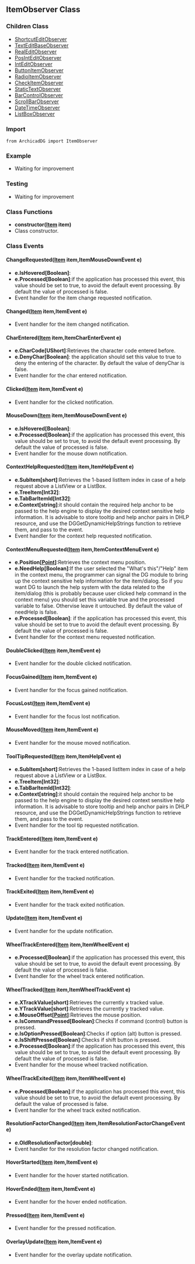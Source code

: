 ## ItemObserver Class

### Children Class
* [ShortcutEditObserver](../m_edit_control/ShortcutEdit_Observer.md)
* [TextEditBaseObserver](../m_edit_control/TextEditBase_Observer.md)
* [RealEditObserver](../m_edit_control/RealEdit_Observer.md)
* [PosIntEditObserver](../m_edit_control/PosIntEdit_Observer.md)
* [IntEditObserver](../m_edit_control/IntEdit_Observer.md)
* [ButtonItemObserver](../m_button/ButtonItem_Observer.md)
* [RadioItemObserver](../m_radio_item/RadioItem_Observer.md)
* [CheckItemObserver](../m_check_item/CheckItem_Observer.md)
* [StaticTextObserver](../m_static_item/StaticText_Observer.md)
* [BarControlObserver](../m_bar_control/BarControl_Observer.md)
* [ScrollBarObserver](../m_bar_control/ScrollBar_Observer.md)
* [DateTimeObserver](../m_date_time/DateTime_Observer.md)
* [ListBoxObserver](../m_list_box/ListBox_Observer.md)

### Import
```
from ArchicadDG import ItemObserver
``` 

### Example
* Waiting for improvement

### Testing
* Waiting for improvement

### Class Functions

* **constructor([Item](Item.md) item)**
* Class constructor.

### Class Events

#### ChangeRequested([Item](Item.md) item,ItemMouseDownEvent e)
* **e.IsHovered[Boolean]**:
* **e.Processed[Boolean]**:if the application has processed this event, this value should be set to true, to avoid the default event processing. By default the value of processed is false.
* Event handler for the item change requested notification.

#### Changed([Item](Item.md) item,ItemEvent e)
* Event handler for the item changed notification.

#### CharEntered([Item](Item.md) item,ItemCharEnterEvent e)
* **e.CharCode[UShort]**:Retrieves the character code entered before.
* **e.DenyChar[Boolean]**: the application should set this value to true to deny the entering of the character. By default the value of denyChar is false.
* Event handler for the char entered notification.

#### Clicked([Item](Item.md) item,ItemEvent e)
* Event handler for the clicked notification.

#### MouseDown([Item](Item.md) item,ItemMouseDownEvent e)
* **e.IsHovered[Boolean]**:
* **e.Processed[Boolean]**:if the application has processed this event, this value should be set to true, to avoid the default event processing. By default the value of processed is false.
* Event handler for the mouse down notification.

#### ContextHelpRequested([Item](Item.md) item,ItemHelpEvent e)
* **e.SubItem[short]**:Retrieves the 1-based listItem index in case of a help request above a ListView or a ListBox.
* **e.TreeItem[Int32]**:
* **e.TabBarItemId[Int32]**:
* **e.Context[string]**:it should contain the required help anchor to be passed to the help engine to display the desired context sensitive help information. It is advisable to store tooltip and help anchor pairs in DHLP resource, and use the DGGetDynamicHelpStrings function to retrieve them, and pass to the event.
* Event handler for the context help requested notification.

#### ContextMenuRequested([Item](Item.md) item,ItemContextMenuEvent e)
* **e.Position[[Point](../Point.md)]**:Retrieves the context menu position.
* **e.NeedHelp[Boolean]**:If the user selected the "What's this"/"Help" item in the context menu, the programmer can signal the DG module to bring up the context sensitive help information for the item/dialog. So if you want DG to launch the help system with the data related to the item/dialog (this is probably because user clicked help command in the context menu) you should set this variable true and the processed variable to false. Othervise leave it untouched. By default the value of needHelp is false.
* **e.Processed[Boolean]**: if the application has processed this event, this value should be set to true to avoid the default event processing. By default the value of processed is false.
* Event handler for the context menu requested notification.

#### DoubleClicked([Item](Item.md) item,ItemEvent e)
* Event handler for the double clicked notification.

#### FocusGained([Item](Item.md) item,ItemEvent e)
* Event handler for the focus gained notification.

#### FocusLost([Item](Item.md) item,ItemEvent e)
* Event handler for the focus lost notification.

#### MouseMoved([Item](Item.md) item,ItemEvent e)
* Event handler for the mouse moved notification.

#### ToolTipRequested([Item](Item.md) item,ItemHelpEvent e)
* **e.SubItem[short]**:Retrieves the 1-based listItem index in case of a help request above a ListView or a ListBox.
* **e.TreeItem[Int32]**:
* **e.TabBarItemId[Int32]**:
* **e.Context[string]**:it should contain the required help anchor to be passed to the help engine to display the desired context sensitive help information. It is advisable to store tooltip and help anchor pairs in DHLP resource, and use the DGGetDynamicHelpStrings function to retrieve them, and pass to the event.
* Event handler for the tool tip requested notification.

#### TrackEntered([Item](Item.md) item,ItemEvent e)
* Event handler for the track entered notification.

#### Tracked([Item](Item.md) item,ItemEvent e)
* Event handler for the tracked notification.

#### TrackExited([Item](Item.md) item,ItemEvent e)
* Event handler for the track exited notification.

#### Update([Item](Item.md) item,ItemEvent e)
* Event handler for the update notification.

#### WheelTrackEntered([Item](Item.md) item,ItemWheelEvent e)
* **e.Processed[Boolean]**:if the application has processed this event, this value should be set to true, to avoid the default event processing. By default the value of processed is false.
* Event handler for the wheel track entered notification.

#### WheelTracked([Item](Item.md) item,ItemWheelTrackEvent e)
* **e.XTrackValue[short]**:Retrieves the currently x tracked value.
* **e.YTrackValue[short]**:Retrieves the currently y tracked value.
* **e.MouseOffset[[Point](../Point.md)]**:Retrieves the mouse position.
* **e.IsCommandPressed[Boolean]**:Checks if command (control) button is pressed.
* **e.IsOptionPressed[Boolean]**:Checks if option (alt) button is pressed.
* **e.IsShiftPressed[Boolean]**:Checks if shift button is pressed.
* **e.Processed[Boolean]**:if the application has processed this event, this value should be set to true, to avoid the default event processing. By default the value of processed is false.
* Event handler for the mouse wheel tracked notification.

#### WheelTrackExited([Item](Item.md) item,ItemWheelEvent e)
* **e.Processed[Boolean]**:if the application has processed this event, this value should be set to true, to avoid the default event processing. By default the value of processed is false.
* Event handler for the wheel track exited notification.

#### ResolutionFactorChanged([Item](Item.md) item,ItemResolutionFactorChangeEvent e)
* **e.OldResolutionFactor[double]**:
* Event handler for the resolution factor changed notification.

#### HoverStarted([Item](Item.md) item,ItemEvent e)
* Event handler for the hover started notification.

#### HoverEnded([Item](Item.md) item,ItemEvent e)
* Event handler for the hover ended notification.

#### Pressed([Item](Item.md) item,ItemEvent e)
* Event handler for the pressed notification.

#### OverlayUpdate([Item](Item.md) item,ItemEvent e)
* Event handler for the overlay update notification.